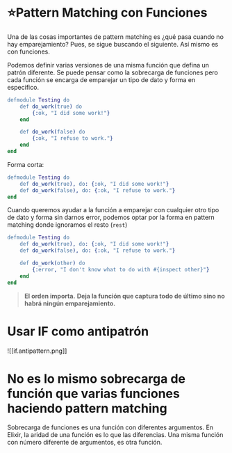# ⭐️Pattern Matching con Funciones
Una de las cosas importantes de pattern matching es ¿qué pasa cuando no hay emparejamiento? Pues, se sigue buscando el siguiente. Así mismo es con funciones.

Podemos definir varias versiones de una misma función que defina un patrón diferente. Se puede pensar como la sobrecarga de funciones pero cada función se encarga de emparejar un tipo de dato y forma en especifico.

```erlang
defmodule Testing do
	def do_work(true) do
		{:ok, "I did some work!"}
	end

	def do_work(false) do
		{:ok, "I refuse to work."}
	end
end
```

Forma corta:
```erlang
defmodule Testing do
	def do_work(true), do: {:ok, "I did some work!"}
	def do_work(false), do: {:ok, "I refuse to work."}
end
```

Cuando queremos ayudar a la función a emparejar con cualquier otro tipo de dato y forma sin darnos error, podemos optar por la forma en pattern matching donde ignoramos el resto (`rest`)

```erlang
defmodule Testing do
	def do_work(true), do: {:ok, "I did some work!"}
	def do_work(false), do: {:ok, "I refuse to work."}

	def do_work(other) do
		{:error, "I don't know what to do with #{inspect other}"}
	end
end
```

> **El orden importa.** **Deja la función que captura todo de último sino no habrá ningún emparejamiento.**

# Usar IF como antipatrón

![[if.antipattern.png]]

# No es lo mismo sobrecarga de función que varias funciones haciendo pattern matching

Sobrecarga de funciones es una función con diferentes argumentos. En Elixir, la aridad de una función es lo que las diferencias. Una misma función con número diferente de argumentos, es otra función.

